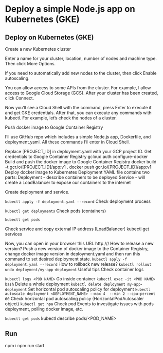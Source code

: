 # Deploy a simple Node.js app on Kubernetes (GKE)

## Deploy on Kubernetes (GKE)

Create a new Kubernetes cluster

Enter a name for your cluster, location, number of nodes and machine type. Then click More Options.

If you need to automatically add new nodes to the cluster, then click Enable autoscaling.

You can allow access to some APIs from the cluster. For example, I allow access to Google Cloud Storage (GCS).
After your cluster has been created, click Connect.

Now you’ll see a Cloud Shell with the command, press Enter to execute it and get GKE credentials. After that, you can execute any commands with kubectl.
For example, let’s check the nodes of a cluster.

Push docker image to Google Container Registry

I’ll use GitHub repo which includes a simple Node.js app, Dockerfile, and deployment.yaml. All these commands I’ll enter in Cloud Shell.

Replace [PROJECT_ID] in deployment.yaml with your GCP project ID.
Get credentials to Google Container Registry
gcloud auth configure-docker
Build and push the docker image to Google Container Registry
docker build -t gcr.io/[PROJECT_ID]/app:v1 .
docker push gcr.io/[PROJECT_ID]/app:v1
Deploy docker image to Kubernetes
Deployment YAML file contains two parts:
Deployment - describe containers to be deployed
Service - will create a LoadBalancer to expose our containers to the internet

Create deployment and service.

`kubectl apply -f deployment.yaml --record`
Check deployment process

`kubectl get deployments`
Check pods (containers)

`kubectl get pods`

Check service and copy external IP address (LoadBalancer)
kubectl get services

Now, you can open in your browser this URL
http://<EXTERNAL-IP>/
How to release a new version?
Push a new version of docker image to the Container Registry, change docker image version in deployment.yaml and then run this command to set desired deployment state.
`kubectl apply -f deployment.yaml --record`
How to rollback new release?
`kubectl rollout undo deployment/my-app-deployment`
Useful tips
Check container logs

`kubectl logs <POD NAME>`
Go inside container
`kubectl exec -it <POD NAME> bash`
Delete a whole deployment
`kubectl delete deployment my-app-deployment`
Set horizontal pod autoscaling policy for deployment
`kubectl autoscale deployment <DEPLOYMENT_NAME> --max 4  --min 2 --cpu-percent 60`
Check horizontal pod autoscaling policy (HorizontalPodAutoscaler object)
`kubectl get hpa`
Check pod Events to investigate issues with pods deployment, polling docker image, etc.

`kubectl get pods`
kubectl describe pods/<POD_NAME>



## Run
npm i
npm run start
```